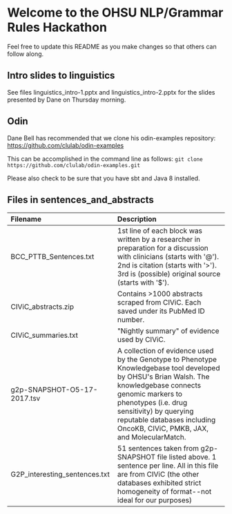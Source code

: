 # Welcome to the OHSU NLP/Grammar Rules Hackathon

Feel free to update this README as you make changes so that others can follow along.

## Intro slides to linguistics
See files linguistics_intro-1.pptx and linguistics_intro-2.pptx for the slides presented by Dane on Thursday morning.

## Odin

Dane Bell has recommended that we clone his odin-examples repository: https://github.com/clulab/odin-examples

This can be accomplished in the command line as follows:
`git clone https://github.com/clulab/odin-examples.git`

Please also check to be sure that you have sbt and Java 8 installed.

## Files in sentences_and_abstracts
| Filename        | Description   |
|:--------------- |:------------- |
| BCC_PTTB_Sentences.txt | 1st line of each block was written by a researcher in preparation for a discussion with clinicians (starts with '@'). 2nd is citation (starts with '>'). 3rd is (possible) original source (starts with '$'). |
| CIViC_abstracts.zip | Contains >1000 abstracts scraped from CIViC. Each saved under its PubMed ID number. |
| CIViC_summaries.txt | "Nightly summary" of evidence used by CIViC. |
| g2p-SNAPSHOT-O5-17-2017.tsv | A collection of evidence used by the Genotype to Phenotype Knowledgebase tool developed by OHSU's Brian Walsh. The knowledgebase connects genomic markers to phenotypes (i.e. drug sensitivity) by querying reputable databases including OncoKB, CIViC, PMKB, JAX, and MolecularMatch. |
| G2P_interesting_sentences.txt | 51 sentences taken from g2p-SNAPSHOT file listed above. 1 sentence per line. All in this file are from CIViC (the other databases exhibited strict homogeneity of format--not ideal for our purposes) |

